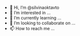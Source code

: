 - 👋 Hi, I’m @silvinaoktavto
- 👀 I’m interested in ...
- 🌱 I’m currently learning ...
- 💞️ I’m looking to collaborate on ...
- 📫 How to reach me ...

<!---
silvinaoktavto/silvinaoktavto is a ✨ special ✨ repository because its `README.md` (this file) appears on your GitHub profile.
You can click the Preview link to take a look at your changes.
--->
